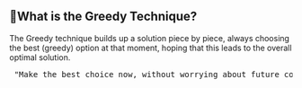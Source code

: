 ## 🧠What is the Greedy Technique?
The Greedy technique builds up a solution piece by piece, always choosing the best (greedy) option at that moment, hoping that this leads to the overall optimal solution.
<pre> "Make the best choice now, without worrying about future consequences."</pre>